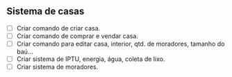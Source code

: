 ## Sistema de casas

- [ ] Criar comando de criar casa.
- [ ] Criar comando de comprar e vendar casa.
- [ ] Criar comando para editar casa, interior, qtd. de moradores, tamanho do baú...
- [ ] Criar sistema de IPTU, energia, água, coleta de lixo.
- [ ] Criar sistema de moradores.